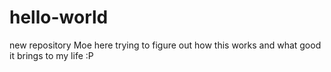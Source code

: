 # hello-world
new repository 
Moe here trying to figure out how this works and what good it brings to my life :P
